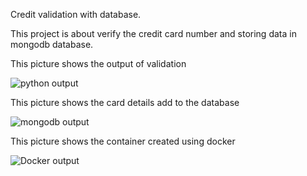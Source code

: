 
Credit validation with database.

This project is about verify the credit card number and storing data in mongodb database.


This picture shows the output of validation

![python output](https://user-images.githubusercontent.com/90182329/232245996-13195334-bb35-45cb-bdd9-c42dd6e2fdf5.png)

This picture shows the card details add to the database

![mongodb output](https://user-images.githubusercontent.com/90182329/232246008-ce84c968-b0f5-4a36-a1d6-e7f939f3da41.png)

This picture shows the container created using docker 

![Docker output](https://user-images.githubusercontent.com/90182329/232284016-e48d9041-9c73-4b48-82dd-dafe8a6bb8f6.png)
